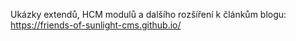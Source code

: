 Ukázky extendů, HCM modulů a dalšího rozšíření k článkům blogu: https://friends-of-sunlight-cms.github.io/
